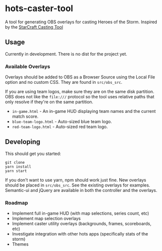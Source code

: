 # hots-caster-tool

A tool for generating OBS overlays for casting Heroes of the Storm.
Inspired by the [StarCraft Casting Tool](https://github.com/teampheenix/StarCraft-Casting-Tool)

## Usage

Currently in development. There is no dist for the project yet.

### Available Overlays

Overlays should be added to OBS as a Browser Source using the Local File option
and no custom CSS. They are found in `src/obs_src`.

If you are using team logos, make sure they are on the same disk partition. OBS does not
like the `file:///` protocol so the tool uses relative paths that only resolve if they're on the same partition.

* `in-game.html` - An in-game HUD displaying team names and the current match score.
* `blue-team-logo.html` - Auto-sized blue team logo.
* `red-team-logo.html` - Auto-sized red team logo.

## Developing

This should get you started:
```
git clone
yarn install
yarn start
```

If you don't want to use yarn, npm should work just fine.
New overlays should be placed in `src/obs_src`. See the existing overlays for examples.
Semantic-ui and jQuery are available in both the controller and the overlays.

### Roadmap
* Implement full in-game HUD (with map selections, series count, etc)
* Implement map selection overlays
* Implement caster utility overlays (backgrounds, frames, scoreboards, etc)
* Investigate integration with other hots apps (specifically stats of the storm)
* Themes